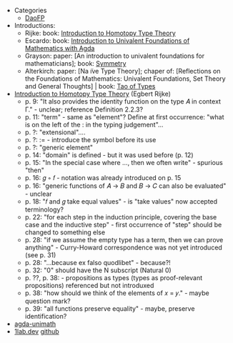   * Categories
    * [DaoFP](https://github.com/BartoszMilewski/Publications/blob/master/TheDaoOfFP/DaoFP.pdf)
  * Introductions:
    * Rijke: book: [Introduction to Homotopy Type Theory](https://arxiv.org/abs/2212.11082)
    * Escardo: book: [Introduction to Univalent Foundations of Mathematics with Agda](https://www.cs.bham.ac.uk/~mhe/HoTT-UF-in-Agda-Lecture-Notes/)
    * Grayson: paper: [An introduction to univalent foundations for mathematicians]; book: [Symmetry](https://github.com/UniMath/SymmetryBook)
    * Alterkirch: paper: [Na ̈ıve Type Theory]; chaper of: [Reflections on the Foundations of Mathematics: Univalent Foundations, Set Theory and General Thoughts] | book: [Tao of Types](https://types23.bitbucket.io/)
  * [Introduction to Homotopy Type Theory](https://arxiv.org/abs/2212.11082) (Egbert Rĳke)
    * p. 9: "It also provides the identity function on the type 𝐴 in context Γ." - unclear; reference Definition 2.2.3?
    * p. 11: "term" - same as "element"? Define at first occurrence: "what is on the left of the : in the typing judgement"...
    * p. ?: "extensional"....
    * p. ?:   := - introduce the symbol before its use
    * p. ?:  "generic element"
    * p. 14: "domain" is defined - but it was used before (p. 12)
    * p. 15: "In the special case where ..., then we often write" - spurious "then"
    * p. 16: 𝑔 ◦ 𝑓 - notation was already introduced on  p. 15
    * p. 16: "generic functions of 𝐴 → 𝐵 and 𝐵 → 𝐶 can also be evaluated" - unclear
    * p. 18: "𝑓 and 𝑔 take equal values" - is "take values" now accepted terminology?
    * p. 22: "for each step in the induction principle, covering the base case
and the inductive step" - first occurrence of "step" should be changed to something else
    * p. 28: "if we assume the empty type has a term, then we can prove
anything" - Curry-Howard correspondence was not yet introduced (see p. 31)
    * p. 28: "...because ex falso quodlibet" - because?!
    * p. 32: "0" should have the N subscript (Natural 0)
    * p. ??, p. 38: - propositions as types (types as proof-relevant propositions) referenced but not introduxed
    * p. 38: "how should we think of the elements of 𝑥 = 𝑦." - maybe question mark?
    * p. 39: "all functions preserve equality" - maybe, preserve identification?
  * [agda-unimath](https://github.com/UniMath/agda-unimath)
  * [1lab.dev](https://1lab.dev)  [github](https://github.com/plt-amy/1lab)